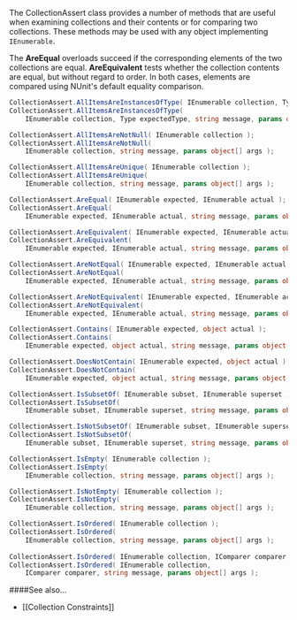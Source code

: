 The CollectionAssert class provides a number of methods that are useful when examining collections and their contents or for comparing two collections. These methods may be used with any object implementing `IEnumerable`.

The <b>AreEqual</b> overloads succeed if the corresponding elements of the two
collections are equal. <b>AreEquivalent</b> tests whether the collection contents
are equal, but without regard to order. In both cases, elements are compared using
NUnit's default equality comparison.

```C#
CollectionAssert.AllItemsAreInstancesOfType( IEnumerable collection, Type expectedType );
CollectionAssert.AllItemsAreInstancesOfType( 
    IEnumerable collection, Type expectedType, string message, params object[] args );

CollectionAssert.AllItemsAreNotNull( IEnumerable collection );
CollectionAssert.AllItemsAreNotNull( 
    IEnumerable collection, string message, params object[] args );

CollectionAssert.AllItemsAreUnique( IEnumerable collection ); 
CollectionAssert.AllItemsAreUnique( 
    IEnumerable collection, string message, params object[] args );

CollectionAssert.AreEqual( IEnumerable expected, IEnumerable actual );
CollectionAssert.AreEqual( 
    IEnumerable expected, IEnumerable actual, string message, params object[] args );

CollectionAssert.AreEquivalent( IEnumerable expected, IEnumerable actual);
CollectionAssert.AreEquivalent( 
    IEnumerable expected, IEnumerable actual, string message, params object[] args );

CollectionAssert.AreNotEqual( IEnumerable expected, IEnumerable actual );
CollectionAssert.AreNotEqual( 
    IEnumerable expected, IEnumerable actual, string message, params object[] args );

CollectionAssert.AreNotEquivalent( IEnumerable expected, IEnumerable actual );
CollectionAssert.AreNotEquivalent( 
    IEnumerable expected, IEnumerable actual, string message, params object[] args );

CollectionAssert.Contains( IEnumerable expected, object actual );
CollectionAssert.Contains( 
    IEnumerable expected, object actual, string message, params object[] args );

CollectionAssert.DoesNotContain( IEnumerable expected, object actual );
CollectionAssert.DoesNotContain( 
    IEnumerable expected, object actual, string message, params object[] args );

CollectionAssert.IsSubsetOf( IEnumerable subset, IEnumerable superset );
CollectionAssert.IsSubsetOf( 
    IEnumerable subset, IEnumerable superset, string message, params object[] args );

CollectionAssert.IsNotSubsetOf( IEnumerable subset, IEnumerable superset);
CollectionAssert.IsNotSubsetOf( 
    IEnumerable subset, IEnumerable superset, string message, params object[] args );

CollectionAssert.IsEmpty( IEnumerable collection );
CollectionAssert.IsEmpty( 
    IEnumerable collection, string message, params object[] args );

CollectionAssert.IsNotEmpty( IEnumerable collection );
CollectionAssert.IsNotEmpty( 
    IEnumerable collection, string message, params object[] args );

CollectionAssert.IsOrdered( IEnumerable collection );
CollectionAssert.IsOrdered( 
    IEnumerable collection, string message, params object[] args );
		  
CollectionAssert.IsOrdered( IEnumerable collection, IComparer comparer );
CollectionAssert.IsOrdered( IEnumerable collection,
    IComparer comparer, string message, params object[] args );
```

####See also...
 * [[Collection Constraints]]
